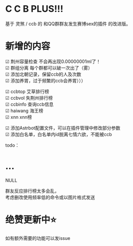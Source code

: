 # C C B PLUS!!!

基于 灵煞 / ccb 的 和QQ群群友发生赛博sex的插件 的改进版。

# 新增的内容

☑ 荆州容量检查 不会再出现0.00000001ml了！<br>
☑ 群组分离 每个群都可以破一次出了（雾）<br>
☑ 添加北朝记录，保留ccb的人及次数 <br>
☑ 添加养胃，过于频繁的ccb会养胃）））<br>

☑ ccbtop 艾草排行榜<br>
☑ ccbvol 失荆州排行榜<br>
☑ ccbinfo 查询ccb信息<br>
☑ haiwang 海王榜<br>
☑ xnn xnn榜<br>

☑ 添加Astrbot配置文件，可以在插件管理中修改部分参数<br>
☑ 添加白名单，白名单内id脱离七情六欲，不能被ccb<br>

todo：<br>

# ...<br>
NULL <br>

群友反应排行榜太多会乱，<br>
考虑删改使用频率低的命令或以图片格式发送

# 绝赞更新中⭐
如有额外需要的功能可以发issue